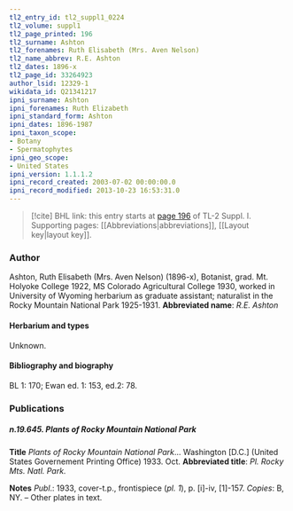 ```yaml
---
tl2_entry_id: tl2_suppl1_0224
tl2_volume: suppl1
tl2_page_printed: 196
tl2_surname: Ashton
tl2_forenames: Ruth Elisabeth (Mrs. Aven Nelson)
tl2_name_abbrev: R.E. Ashton
tl2_dates: 1896-x
tl2_page_id: 33264923
author_lsid: 12329-1
wikidata_id: Q21341217
ipni_surname: Ashton
ipni_forenames: Ruth Elizabeth
ipni_standard_form: Ashton
ipni_dates: 1896-1987
ipni_taxon_scope: 
- Botany
- Spermatophytes
ipni_geo_scope: 
- United States
ipni_version: 1.1.1.2
ipni_record_created: 2003-07-02 00:00:00.0
ipni_record_modified: 2013-10-23 16:53:31.0
---
```



> [!cite] BHL link: this entry starts at [page 196](https://www.biodiversitylibrary.org/page/33264923) of TL-2 Suppl. I.
> Supporting pages: [[Abbreviations|abbreviations]], [[Layout key|layout key]].

### Author

Ashton, Ruth Elisabeth (Mrs. Aven Nelson) (1896-x), Botanist, grad. Mt. Holyoke College 1922, MS Colorado Agricultural College 1930, worked in University of Wyoming herbarium as graduate assistant; naturalist in the Rocky Mountain National Park 1925-1931. 
**Abbreviated name**: *R.E. Ashton*

#### Herbarium and types

Unknown.

#### Bibliography and biography

BL 1: 170; Ewan ed. 1: 153, ed.2: 78.

### Publications

##### n.19.645. Plants of Rocky Mountain National Park

**Title**
*Plants of Rocky Mountain National Park*... Washington \[D.C.\] (United States Governement Printing Office) 1933. Oct.
**Abbreviated title**: *Pl. Rocky Mts. Natl. Park.*

**Notes**
*Publ*.: 1933, cover-t.p., frontispiece (*pl. 1*), p. \[i\]-iv, \[1\]-157. *Copies*: B, NY. – Other plates in text.

